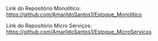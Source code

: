 Link do Repositório Monolitico: https://github.com/AmarildoSantos1/Estoque_Monolitico

Link do Repositório Micro Serviços: https://github.com/AmarildoSantos1/Estoque_MicroServicos
